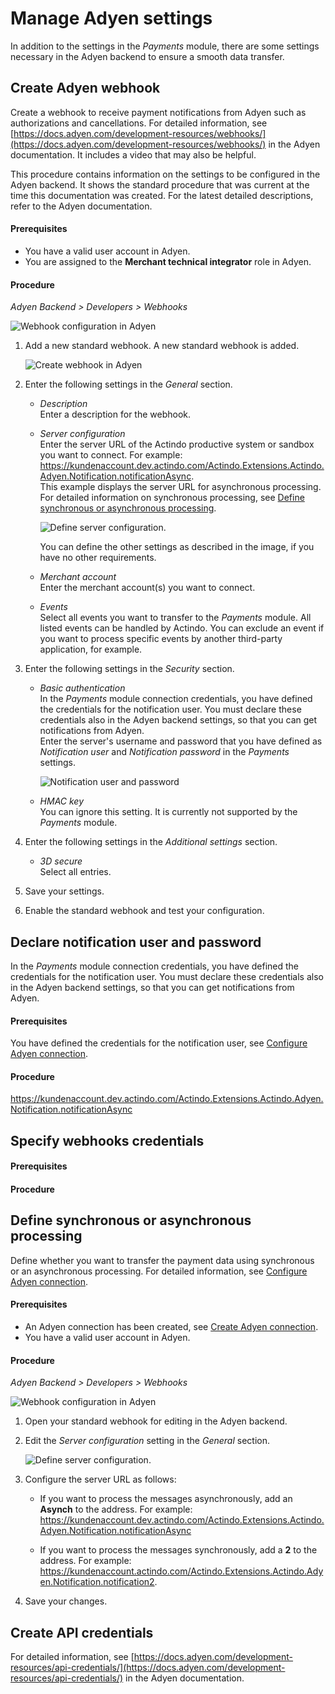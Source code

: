 # Manage Adyen settings

In addition to the settings in the *Payments* module, there are some settings necessary in the Adyen backend to ensure a smooth data transfer.

## Create Adyen webhook

Create a webhook to receive payment notifications from Adyen such as authorizations and cancellations. 
For detailed information, see [https://docs.adyen.com/development-resources/webhooks/](https://docs.adyen.com/development-resources/webhooks/) in the Adyen documentation. It includes a video that may also be helpful.

This procedure contains information on the settings to be configured in the Adyen backend. It shows the standard procedure that was current at the time this documentation was created. For the latest detailed descriptions, refer to the Adyen documentation.

#### Prerequisites

- You have a valid user account in Adyen.
- You are assigned to the **Merchant technical integrator** role in Adyen.


#### Procedure

*Adyen Backend > Developers > Webhooks*

![Webhook configuration in Adyen](../../Assets/Screenshots/Adyen/Integration/AdyenWebhooks.png)

1. Add a new standard webhook.
    A new standard webhook is added.

   ![Create webhook in Adyen](../../Assets/Screenshots/Adyen/Integration/AdyenCreateWebhook.png)

2. Enter the following settings in the *General* section.
    - *Description*  
        Enter a description for the webhook.
    - *Server configuration*   
        Enter the server URL of the Actindo productive system or sandbox you want to connect. For example: https://kundenaccount.dev.actindo.com/Actindo.Extensions.Actindo.Adyen.Notification.notificationAsync.   
        This example displays the server URL for asynchronous processing. For detailed information on synchronous processing, see [Define synchronous or asynchronous processing](#define-synchronous-or-asynchronous-processing). 

         ![Define server configuration](../../Assets/Screenshots/Adyen/Integration/AdyenCreateWebhookServerConfig.png).

         You can define the other settings as described in the image, if you have no other requirements.

    - *Merchant account*   
        Enter the merchant account(s) you want to connect.
    - *Events*   
        Select all events you want to transfer to the *Payments* module. All listed events can be handled by Actindo. You can exclude an event if you want to process specific events by another third-party application, for example.

3. Enter the following settings in the *Security* section.

     - *Basic authentication*   
         In the *Payments* module connection credentials, you have defined the credentials for the notification user. You must declare these credentials also in the Adyen backend settings, so that you can get notifications from Adyen.   
         Enter the server's username and password that you have defined as *Notification user* and *Notification password* in the *Payments* settings.

         ![Notification user and password](../../Assets/Screenshots/Adyen/Integration/AdyenNotificatioUser.png)

     - *HMAC key*   
         You can ignore this setting. It is currently not supported by the *Payments* module.   

4. Enter the following settings in the *Additional settings* section.
     - *3D secure*   
        Select all entries.

5. Save your settings.

6. Enable the standard webhook and test your configuration.





## Declare notification user and password

In the *Payments* module connection credentials, you have defined the credentials for the notification user. You must declare these credentials also in the Adyen backend settings, so that you can get notifications from Adyen.


#### Prerequisites

You have defined the credentials for the notification user, see [Configure Adyen connection](./01_ManageAdyenConnection.md).

#### Procedure


https://kundenaccount.dev.actindo.com/Actindo.Extensions.Actindo.Adyen.Notification.notificationAsync


## Specify webhooks credentials

#### Prerequisites


#### Procedure



## Define synchronous or asynchronous processing

Define whether you want to transfer the payment data using synchronous or an asynchronous processing. For detailed information, see [Configure Adyen connection](./01_ManageAdyenConnection.md).

#### Prerequisites
- An Adyen connection has been created, see [Create Adyen connection](./01_ManageAdyenConnection.md#create-adyen-connection).
- You have a valid user account in Adyen.

#### Procedure

*Adyen Backend > Developers > Webhooks*

![Webhook configuration in Adyen](../../Assets/Screenshots/Adyen/Integration/AdyenWebhooks.png)

1. Open your standard webhook for editing in the Adyen backend.

2. Edit the *Server configuration* setting in the *General* section.

    ![Define server configuration](../../Assets/Screenshots/Adyen/Integration/AdyenCreateWebhookServerConfig.png).

3. Configure the server URL as follows:
     - If you want to process the messages asynchronously, add an **Asynch** to the address. For example: https://kundenaccount.dev.actindo.com/Actindo.Extensions.Actindo.Adyen.Notification.notificationAsync

    - If you want to process the messages synchronously, add a **2** to the address. For example: https://kundenaccount.actindo.com/Actindo.Extensions.Actindo.Adyen.Notification.notification2.

4. Save your changes.


## Create API credentials



For detailed information, see [https://docs.adyen.com/development-resources/api-credentials/](https://docs.adyen.com/development-resources/api-credentials/) in the Adyen documentation. 


